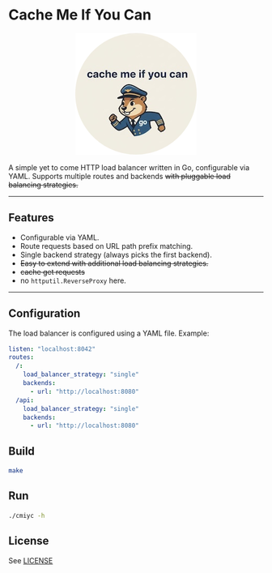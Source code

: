 # Cache Me If You Can

<p align="center">
    <img src="LOGO.jpg" width="240" alt="logo"/>
</p>

A simple yet to come HTTP load balancer written in Go, configurable via YAML. Supports multiple routes and backends ~~with pluggable load balancing strategies.~~

---

## Features

- Configurable via YAML.
- Route requests based on URL path prefix matching.
- Single backend strategy (always picks the first backend).
- ~~Easy to extend with additional load balancing strategies.~~
- ~~cache get requests~~
- no `httputil.ReverseProxy` here.

---

## Configuration

The load balancer is configured using a YAML file. Example:

```yaml
listen: "localhost:8042"
routes:
  /:
    load_balancer_strategy: "single"
    backends:
      - url: "http://localhost:8080"
  /api:
    load_balancer_strategy: "single"
    backends:
      - url: "http://localhost:8080"
```


## Build


```sh
make
```

## Run

```sh
./cmiyc -h
```

## License

See [LICENSE](LICENSE)
